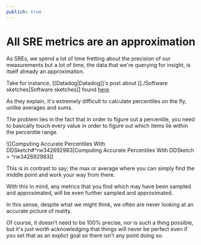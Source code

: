 ```yaml
---
publish: true
---
```

# All SRE metrics are an approximation

As SREs, we spend a lot of time fretting about the precision of our measurements but a lot of time, the data that we're querying for insight, is itself already an approximation.

Take for instance, [[Datadog|Datadog]]'s post about [[./Software sketches|Software sketches]] found [here](https://www.datadoghq.com/blog/engineering/computing-accurate-percentiles-with-ddsketch/)

As they explain, it's extremely difficult to calculate percentiles on the fly, unlike averages and sums.

The problem lies in the fact that in order to figure out a percentile, you need to basically touch every value in order to figure out which items lie within the percentile range.

![[Computing Accurate Percentiles With DDSketch#^rw342692983|Computing Accurate Percentiles With DDSketch > ^rw342692983]]

This is in contrast to say; the max or average where you can simply find the middle point  and work your way from there.

With this in mind, any metrics that you find which may have been sampled and approximated, will be even further sampled and approximated.

In this sense, despite what we might think, we often are never looking at an accurate picture of reality.

Of course, it doesn't need to be 100% precise, nor is such a thing possible, but it's just worth acknowledging that things will never be perfect even if you set that as an explict goal so there isn't any point doing so.